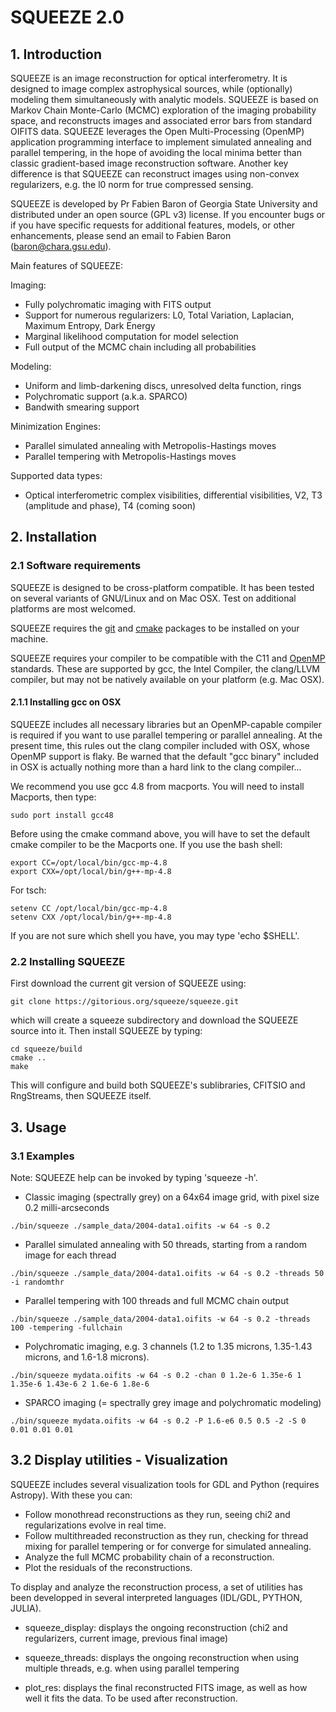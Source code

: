 # SQUEEZE 2.0 

## 1. Introduction
SQUEEZE is an image reconstruction for optical interferometry. It is designed to image complex astrophysical sources, while (optionally) modeling them simultaneously with analytic models. SQUEEZE is based on Markov Chain Monte-Carlo (MCMC) exploration of the imaging probability space, and reconstructs images and associated error bars from standard OIFITS data. SQUEEZE leverages the Open Multi-Processing (OpenMP) application programming interface to implement simulated annealing and parallel tempering, in the hope of avoiding the local minima better than classic gradient-based image reconstruction software. Another key difference is that SQUEEZE can reconstruct images using non-convex regularizers, e.g. the l0 norm for true compressed sensing.

SQUEEZE is developed by Pr Fabien Baron of Georgia State University and distributed under an open source (GPL v3) license. If you encounter bugs or if you have specific requests for additional features, models, or other enhancements, please send an email to Fabien Baron (baron@chara.gsu.edu).

Main features of SQUEEZE:

Imaging:

*    Fully polychromatic imaging with FITS output
*    Support for numerous regularizers: L0, Total Variation, Laplacian, Maximum Entropy, Dark Energy
*    Marginal likelihood computation for model selection
*    Full output of the MCMC chain including all probabilities

Modeling:
*    Uniform and limb-darkening discs, unresolved delta function, rings
*    Polychromatic support (a.k.a. SPARCO)
*    Bandwith smearing support

Minimization Engines:

*    Parallel simulated annealing with Metropolis-Hastings moves
*    Parallel tempering with Metropolis-Hastings moves

Supported data types:

*   Optical interferometric complex visibilities, differential visibilities, V2, T3 (amplitude and phase), T4 (coming soon)

## 2. Installation 

### 2.1 Software requirements

SQUEEZE is designed to be cross-platform compatible. It has been
tested on several variants of GNU/Linux and on Mac OSX. Test on
additional platforms are most welcomed.

SQUEEZE requires the [git](http://git-scm.com) and [cmake](http://www.cmake.org) packages to be installed on your machine. 

SQUEEZE requires your compiler to be compatible with the C11 and
[OpenMP](http://openmp.org) standards. These are supported by gcc, the
Intel Compiler, the clang/LLVM compiler, but may not be natively
available on your platform (e.g. Mac OSX).

#### 2.1.1 Installing gcc on OSX

SQUEEZE includes all necessary libraries but an OpenMP-capable
compiler is required if you want to use parallel tempering or parallel
annealing. At the present time, this rules out the clang compiler included with
OSX, whose OpenMP support is flaky. Be warned that the default "gcc
binary" included in OSX is actually nothing more than a hard link to the clang compiler...

We recommend you use gcc 4.8 from macports. You will need to install Macports, then type:
```
sudo port install gcc48
```

Before using the cmake command above, you will have to set the default
cmake compiler to be the Macports one. If you use the bash shell:
```
export CC=/opt/local/bin/gcc-mp-4.8
export CXX=/opt/local/bin/g++-mp-4.8
```
For tsch:
```
setenv CC /opt/local/bin/gcc-mp-4.8
setenv CXX /opt/local/bin/g++-mp-4.8
```

If you are not sure which shell you have, you may type 'echo $SHELL'.


### 2.2 Installing SQUEEZE

First download the current git version of SQUEEZE using:
```
git clone https://gitorious.org/squeeze/squeeze.git
```
which will create a squeeze subdirectory and download the SQUEEZE source into it.
Then install SQUEEZE by typing:
```
cd squeeze/build
cmake ..
make
```
This will configure and build both SQUEEZE's sublibraries, CFITSIO and RngStreams, then SQUEEZE itself.

## 3. Usage

### 3.1 Examples

Note: SQUEEZE help can be invoked by typing 'squeeze -h'.

*    Classic imaging (spectrally grey) on a 64x64 image grid, with pixel size 0.2 milli-arcseconds
```
./bin/squeeze ./sample_data/2004-data1.oifits -w 64 -s 0.2
```
*    Parallel simulated annealing with 50 threads, starting from a random image for each thread
```
./bin/squeeze ./sample_data/2004-data1.oifits -w 64 -s 0.2 -threads 50 -i randomthr
```
*    Parallel tempering with 100 threads and full MCMC chain output
```
./bin/squeeze ./sample_data/2004-data1.oifits -w 64 -s 0.2 -threads 100 -tempering -fullchain
```
*    Polychromatic imaging, e.g. 3 channels (1.2 to 1.35 microns, 1.35-1.43 microns, and 1.6-1.8 microns).
```
./bin/squeeze mydata.oifits -w 64 -s 0.2 -chan 0 1.2e-6 1.35e-6 1 1.35e-6 1.43e-6 2 1.6e-6 1.8e-6
```
*    SPARCO imaging (= spectrally grey image and polychromatic modeling)
```
./bin/squeeze mydata.oifits -w 64 -s 0.2 -P 1.6-e6 0.5 0.5 -2 -S 0 0.01 0.01 0.01
```

## 3.2 Display utilities - Visualization

SQUEEZE includes several visualization tools for GDL and Python (requires Astropy). With these you can:
 
* Follow monothread reconstructions as they run, seeing chi2 and regularizations evolve in real time. 
* Follow multithreaded reconstruction as they run, checking for thread mixing for parallel tempering or for converge for simulated annealing. 
* Analyze the full MCMC probability chain of a reconstruction. 
* Plot the residuals of the reconstructions.


To display and analyze the reconstruction process, a set of utilities
has been developped in several interpreted languages (IDL/GDL, PYTHON, JULIA).

* squeeze_display: displays the ongoing reconstruction (chi2 and regularizers,
current image, previous final image)

* squeeze_threads: displays the ongoing reconstruction when using multiple
threads, e.g. when using parallel tempering

* plot_res: displays the final reconstructed FITS image, as well as how well
it fits the data. To be used after reconstruction.
